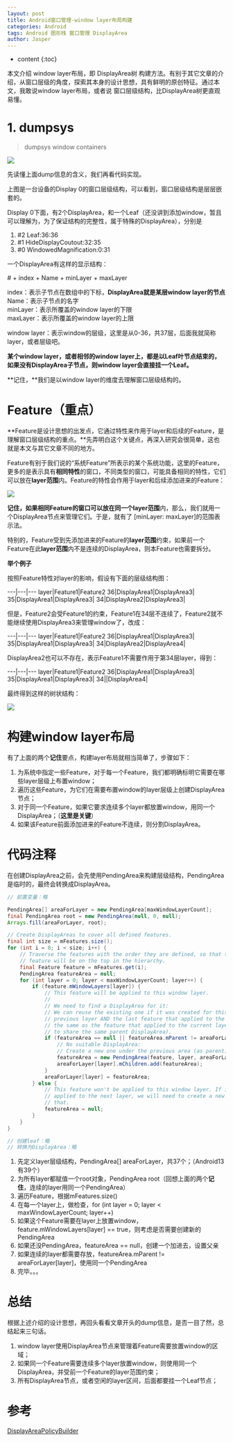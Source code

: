 ```yaml
---
layout: post
title: Android窗口管理-window layer布局构建
categories: Android
tags: Android 图形栈 窗口管理 DisplayArea
author: Jasper
---
```


* content
{:toc}

本文介绍 window layer布局，即 DisplayArea树 构建方法。有别于其它文章的介绍，从窗口层级的角度，探索其本身的设计思想，具有鲜明的原创特征。通过本文，我敢说window layer布局，或者说 窗口层级结构，比DisplayArea树更直观易懂。



# 1. dumpsys

> dumpsys window containers

![](/images/Android/framework/Android-DisplayArea-dump.png)

先读懂上面dump信息的含义，我们再看代码实现。

上图是一台设备的Display 0的窗口层级结构，可以看到，窗口层级结构是层层嵌套的。

Display 0下面，有2个DisplayArea，和一个Leaf（还没讲到添加window，暂且可以理解为，为了保证结构的完整性，属于特殊的DisplayArea），分别是  
1. #2 Leaf:36:36
2. #1 HideDisplayCoutout:32:35
3. #0 WindowedMagnification:0:31

一个DisplayArea有这样的显示结构：

\# + index + Name + minLayer + maxLayer

index：表示子节点在数组中的下标，**DisplayArea就是某层window layer的节点**  
Name：表示子节点的名字  
minLayer：表示所覆盖的window layer的下限  
maxLayer：表示所覆盖的window layer的上限

window layer：表示window的层级，这里是从0-36，共37层，后面我就简称layer，或者层级吧。

**某个window layer，或者相邻的window layer上，都是以Leaf叶节点结束的，如果没有DisplayArea子节点，则window layer会直接挂一个Leaf。**

**记住，**我们是以window layer的维度去理解窗口层级结构的。

# Feature（重点）

**Feature是设计思想的出发点，它通过特性来作用于layer和后续的Feature，是理解窗口层级结构的重点。**先弄明白这个关键点，再深入研究会很简单，这也就是本文与其它文章不同的地方。

Feature有别于我们说的“系统Feature”所表示的某个系统功能，这里的Feature，更多的是表示具有**相同特性**的窗口，不同类型的窗口，可能具备相同的特性，它们可以放在**layer范围**内。Feature的特性会作用于layer和后续添加进来的Feature：

![](/images/Android/framework/Android-DisplayArea-feature-action.png)

**记住，**如果相同Feature的窗口可以放在同一个**layer范围**内，那么，我们就用一个DisplayArea节点来管理它们。于是，就有了 \[minLayer: maxLayer\]的范围表示法。

特别的，Feature受到先添加进来的Feature的**layer范围**约束，如果前一个Feature在此**layer范围**内不是连续的DisplayArea，则本Feature也需要拆分。

**举个例子**

按照Feature特性对layer的影响，假设有下面的层级结构图：

---|---|---
layer|Feature1|Feature2
36|DisplayArea1|DisplayArea3|
35|DisplayArea1|DisplayArea3|
34|DisplayArea2|DisplayArea3|

但是，Feature2会受Feature1的约束，Feature1在34层不连续了，Feature2就不能继续使用DisplayArea3来管理window了，改成：

---|---|---
layer|Feature1|Feature2
36|DisplayArea1|DisplayArea3|
35|DisplayArea1|DisplayArea3|
34|DisplayArea2|DisplayArea4|

DisplayArea2也可以不存在，表示Feature1不需要作用于第34层layer，得到：

---|---|---
layer|Feature1|Feature2
36|DisplayArea1|DisplayArea3|
35|DisplayArea1|DisplayArea3|
34||DisplayArea4|

最终得到这样的树状结构： 

![](/images/Android/framework/Android-DisplayArea-tree.png)

# 构建window layer布局

有了上面的两个**记住**要点，构建layer布局就相当简单了，步骤如下：

1. 为系统中指定一些Feature，对于每一个Feature，我们都明确标明它需要在哪些layer层级上布置window；
2. 遍历这些Feature，为它们在需要布置window的layer层级上创建DisplayArea节点；
3. 对于同一个Feature，如果它要求连续多个layer都放置window，用同一个DisplayArea；（**这里是关键**）
4. 如果该Feature前面添加进来的Feature不连续，则分割DisplayArea。

# 代码注释

在创建DisplayArea之前，会先使用PendingArea来构建层级结构，PendingArea是临时的，最终会转换成DisplayArea。

```java
// 前置变量：略

PendingArea[] areaForLayer = new PendingArea[maxWindowLayerCount];
final PendingArea root = new PendingArea(null, 0, null);
Arrays.fill(areaForLayer, root);

// Create DisplayAreas to cover all defined features.
final int size = mFeatures.size();
for (int i = 0; i < size; i++) {
    // Traverse the features with the order they are defined, so that the early defined
    // feature will be on the top in the hierarchy.
    final Feature feature = mFeatures.get(i);
    PendingArea featureArea = null;
    for (int layer = 0; layer < maxWindowLayerCount; layer++) {
        if (feature.mWindowLayers[layer]) {
            // This feature will be applied to this window layer.
            //
            // We need to find a DisplayArea for it:
            // We can reuse the existing one if it was created for this feature for the
            // previous layer AND the last feature that applied to the previous layer is
            // the same as the feature that applied to the current layer (so they are ok
            // to share the same parent DisplayArea).
            if (featureArea == null || featureArea.mParent != areaForLayer[layer]) {
                // No suitable DisplayArea:
                // Create a new one under the previous area (as parent) for this layer.
                featureArea = new PendingArea(feature, layer, areaForLayer[layer]);
                areaForLayer[layer].mChildren.add(featureArea);
            }
            areaForLayer[layer] = featureArea;
        } else {
            // This feature won't be applied to this window layer. If it needs to be
            // applied to the next layer, we will need to create a new DisplayArea for
            // that.
            featureArea = null;
        }
    }
}

// 创建leaf：略
// 转换为DisplayArea：略
```

1. 先定义layer层级结构，PendingArea[] areaForLayer，共37个；（Android13有39个）  
2. 为所有layer都赋值一个root对象，PendingArea root（回想上面的两个**记住**，连续的layer用同一个PendingArea）  
3. 遍历Feature，根据mFeatures.size()  
4. 在每一个layer上，做检查，for (int layer = 0; layer < maxWindowLayerCount; layer++)  
5. 如果这个Feature需要在layer上放置window，feature.mWindowLayers[layer] == true，则考虑是否需要创建新的PendingArea  
6. 如果还没PendingArea，featureArea == null，创建一个加进去，设置父亲  
7. 如果连续的layer都需要存放，featureArea.mParent != areaForLayer[layer]，使用同一个PendingArea  
8. 完毕。。。

# 总结

根据上述介绍的设计思想，再回头看看文章开头的dump信息，是否一目了然，总结起来三句话。

1. window layer使用DisplayArea节点来管理着Feature需要放置window的区域；
2. 如果同一个Feature需要连续多个layer放置window，则使用同一个DisplayArea，并受前一个Feature的layer范围约束；
3. 所有DisplayArea节点，或者空闲的layer区间，后面都要挂一个Leaf节点；

# 参考

[DisplayAreaPolicyBuilder](https://cs.android.com/android/platform/superproject/main/+/main:frameworks/base/services/core/java/com/android/server/wm/DisplayAreaPolicyBuilder.java)
